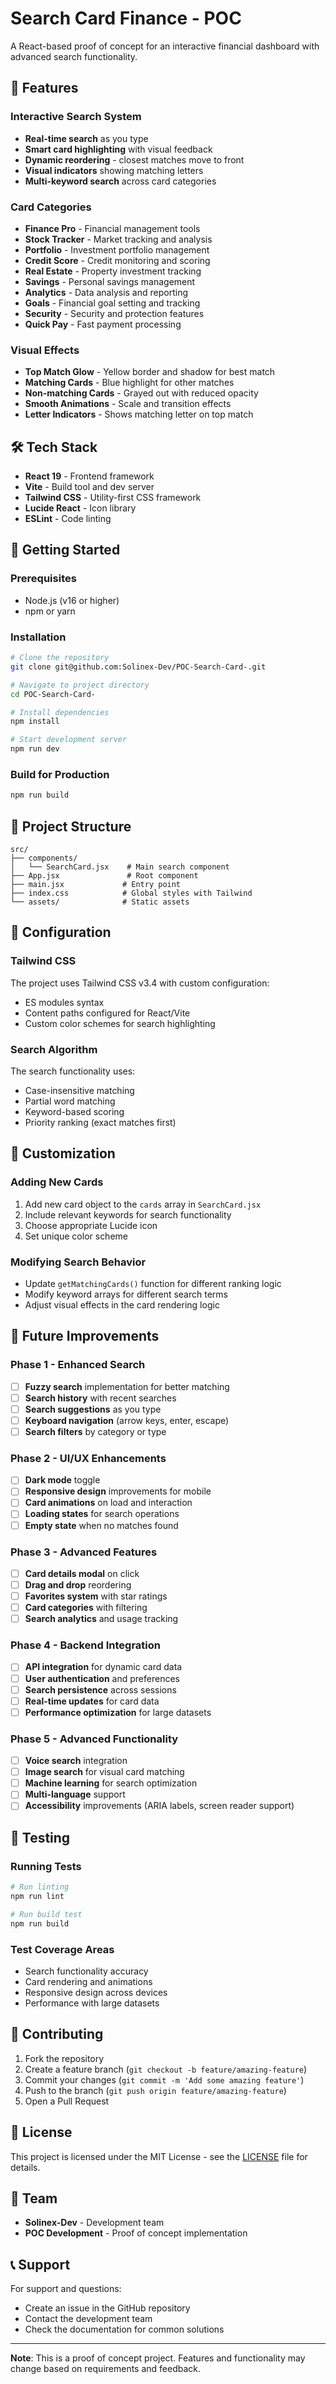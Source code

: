 # Search Card Finance - POC

A React-based proof of concept for an interactive financial dashboard with advanced search functionality.

## 🚀 Features

### Interactive Search System
- **Real-time search** as you type
- **Smart card highlighting** with visual feedback
- **Dynamic reordering** - closest matches move to front
- **Visual indicators** showing matching letters
- **Multi-keyword search** across card categories

### Card Categories
- **Finance Pro** - Financial management tools
- **Stock Tracker** - Market tracking and analysis
- **Portfolio** - Investment portfolio management
- **Credit Score** - Credit monitoring and scoring
- **Real Estate** - Property investment tracking
- **Savings** - Personal savings management
- **Analytics** - Data analysis and reporting
- **Goals** - Financial goal setting and tracking
- **Security** - Security and protection features
- **Quick Pay** - Fast payment processing

### Visual Effects
- **Top Match Glow** - Yellow border and shadow for best match
- **Matching Cards** - Blue highlight for other matches
- **Non-matching Cards** - Grayed out with reduced opacity
- **Smooth Animations** - Scale and transition effects
- **Letter Indicators** - Shows matching letter on top match

## 🛠️ Tech Stack

- **React 19** - Frontend framework
- **Vite** - Build tool and dev server
- **Tailwind CSS** - Utility-first CSS framework
- **Lucide React** - Icon library
- **ESLint** - Code linting

## 🚀 Getting Started

### Prerequisites
- Node.js (v16 or higher)
- npm or yarn

### Installation
```bash
# Clone the repository
git clone git@github.com:Solinex-Dev/POC-Search-Card-.git

# Navigate to project directory
cd POC-Search-Card-

# Install dependencies
npm install

# Start development server
npm run dev
```

### Build for Production
```bash
npm run build
```

## 📁 Project Structure

```
src/
├── components/
│   └── SearchCard.jsx    # Main search component
├── App.jsx               # Root component
├── main.jsx             # Entry point
├── index.css            # Global styles with Tailwind
└── assets/              # Static assets
```

## 🔧 Configuration

### Tailwind CSS
The project uses Tailwind CSS v3.4 with custom configuration:
- ES modules syntax
- Content paths configured for React/Vite
- Custom color schemes for search highlighting

### Search Algorithm
The search functionality uses:
- Case-insensitive matching
- Partial word matching
- Keyword-based scoring
- Priority ranking (exact matches first)

## 🎨 Customization

### Adding New Cards
1. Add new card object to the `cards` array in `SearchCard.jsx`
2. Include relevant keywords for search functionality
3. Choose appropriate Lucide icon
4. Set unique color scheme

### Modifying Search Behavior
- Update `getMatchingCards()` function for different ranking logic
- Modify keyword arrays for different search terms
- Adjust visual effects in the card rendering logic

## 🚀 Future Improvements

### Phase 1 - Enhanced Search
- [ ] **Fuzzy search** implementation for better matching
- [ ] **Search history** with recent searches
- [ ] **Search suggestions** as you type
- [ ] **Keyboard navigation** (arrow keys, enter, escape)
- [ ] **Search filters** by category or type

### Phase 2 - UI/UX Enhancements
- [ ] **Dark mode** toggle
- [ ] **Responsive design** improvements for mobile
- [ ] **Card animations** on load and interaction
- [ ] **Loading states** for search operations
- [ ] **Empty state** when no matches found

### Phase 3 - Advanced Features
- [ ] **Card details modal** on click
- [ ] **Drag and drop** reordering
- [ ] **Favorites system** with star ratings
- [ ] **Card categories** with filtering
- [ ] **Search analytics** and usage tracking

### Phase 4 - Backend Integration
- [ ] **API integration** for dynamic card data
- [ ] **User authentication** and preferences
- [ ] **Search persistence** across sessions
- [ ] **Real-time updates** for card data
- [ ] **Performance optimization** for large datasets

### Phase 5 - Advanced Functionality
- [ ] **Voice search** integration
- [ ] **Image search** for visual card matching
- [ ] **Machine learning** for search optimization
- [ ] **Multi-language** support
- [ ] **Accessibility** improvements (ARIA labels, screen reader support)

## 🧪 Testing

### Running Tests
```bash
# Run linting
npm run lint

# Run build test
npm run build
```

### Test Coverage Areas
- Search functionality accuracy
- Card rendering and animations
- Responsive design across devices
- Performance with large datasets

## 📝 Contributing

1. Fork the repository
2. Create a feature branch (`git checkout -b feature/amazing-feature`)
3. Commit your changes (`git commit -m 'Add some amazing feature'`)
4. Push to the branch (`git push origin feature/amazing-feature`)
5. Open a Pull Request

## 📄 License

This project is licensed under the MIT License - see the [LICENSE](LICENSE) file for details.

## 👥 Team

- **Solinex-Dev** - Development team
- **POC Development** - Proof of concept implementation

## 📞 Support

For support and questions:
- Create an issue in the GitHub repository
- Contact the development team
- Check the documentation for common solutions

---

**Note**: This is a proof of concept project. Features and functionality may change based on requirements and feedback.